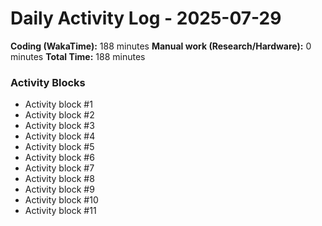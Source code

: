 # Daily Activity Log - 2025-07-29

**Coding (WakaTime):** 188 minutes
**Manual work (Research/Hardware):** 0 minutes
**Total Time:** 188 minutes

### Activity Blocks
- Activity block #1
- Activity block #2
- Activity block #3
- Activity block #4
- Activity block #5
- Activity block #6
- Activity block #7
- Activity block #8
- Activity block #9
- Activity block #10
- Activity block #11
